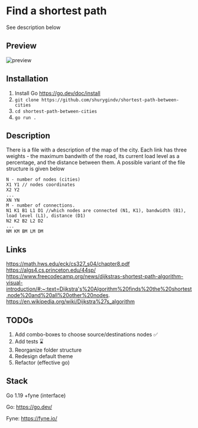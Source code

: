 # Find a shortest path

See description below


## Preview

![preview](https://lh3.googleusercontent.com/pw/AL9nZEWcqeZWblhjEMOh3SROJhOC6FcuKIay3O2n5AxUJxfwDKtNhdV-cfa0PFcmEBD10EgacCDrDJ2RxzcG-1PBjH7uxSSObujVMlFz_bCV0sQxkird0wex7-cLA6TPRVTmG5rMxdbgjBpWLBj80b0d31dx=w500-h359-no?authuser=0)


## Installation

1. Install Go https://go.dev/doc/install
2. `git clone https://github.com/shurygindv/shortest-path-between-cities`
3. `cd shortest-path-between-cities`
3. `go run .`


## Description

There is a file with a description of the map of the city. Each link has three weights - the maximum bandwith of the road, its current load level as a percentage, and the distance between them. A possible variant of the file structure is given below

```
N - number of nodes (cities)
X1 Y1 // nodes coordinates
X2 Y2
...
XN YN
M - number of connections.
N1 K1 B1 L1 D1 //which nodes are connected (N1, K1), bandwidth (B1), load level (L1), distance (D1)
N2 K2 B2 L2 D2 
...
NM KM BM LM DM
```


## Links
https://math.hws.edu/eck/cs327_s04/chapter8.pdf
https://algs4.cs.princeton.edu/44sp/
https://www.freecodecamp.org/news/dijkstras-shortest-path-algorithm-visual-introduction/#:~:text=Dijkstra's%20Algorithm%20finds%20the%20shortest,node%20and%20all%20other%20nodes. 
https://en.wikipedia.org/wiki/Dijkstra%27s_algorithm

## TODOs
1. Add combo-boxes to choose source/destinations nodes ✅
2. Add tests ⌛
3. Reorganize folder structure
4. Redesign default theme
5. Refactor (effective go)

## Stack

Go 1.19 +fyne (interface)

Go: https://go.dev/

Fyne: https://fyne.io/

